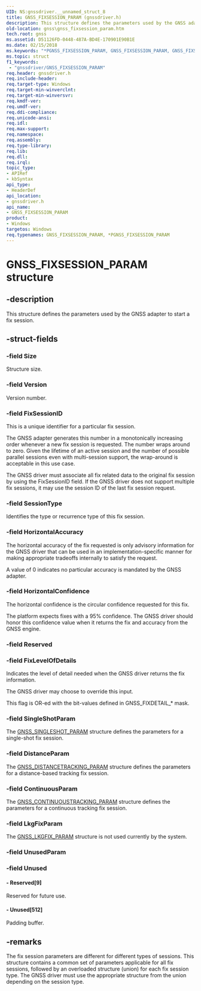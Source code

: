 ```yaml
---
UID: NS:gnssdriver.__unnamed_struct_8
title: GNSS_FIXSESSION_PARAM (gnssdriver.h)
description: This structure defines the parameters used by the GNSS adapter to start a fix session.
old-location: gnss\gnss_fixsession_param.htm
tech.root: gnss
ms.assetid: D51126FD-0448-487A-BD4E-170901E90B1E
ms.date: 02/15/2018
ms.keywords: "*PGNSS_FIXSESSION_PARAM, GNSS_FIXSESSION_PARAM, GNSS_FIXSESSION_PARAM structure [Sensor Devices], PGNSS_FIXSESSION_PARAM, PGNSS_FIXSESSION_PARAM structure pointer [Sensor Devices], gnss.gnss_fixsession_param, gnssdriver/GNSS_FIXSESSION_PARAM, gnssdriver/PGNSS_FIXSESSION_PARAM, sensors.gnss_fixsesson_param"
ms.topic: struct
f1_keywords:
 - "gnssdriver/GNSS_FIXSESSION_PARAM"
req.header: gnssdriver.h
req.include-header: 
req.target-type: Windows
req.target-min-winverclnt: 
req.target-min-winversvr: 
req.kmdf-ver: 
req.umdf-ver: 
req.ddi-compliance: 
req.unicode-ansi: 
req.idl: 
req.max-support: 
req.namespace: 
req.assembly: 
req.type-library: 
req.lib: 
req.dll: 
req.irql: 
topic_type:
- APIRef
- kbSyntax
api_type:
- HeaderDef
api_location:
- gnssdriver.h
api_name:
- GNSS_FIXSESSION_PARAM
product:
- Windows
targetos: Windows
req.typenames: GNSS_FIXSESSION_PARAM, *PGNSS_FIXSESSION_PARAM
---
```


# GNSS_FIXSESSION_PARAM structure


## -description


This structure defines the parameters used by the GNSS adapter to start a fix session.


## -struct-fields




### -field Size

Structure size.


### -field Version

Version number.


### -field FixSessionID

This is a unique identifier for a particular fix session.

 The GNSS adapter generates this number in a monotonically increasing order whenever a new fix session is requested. The number wraps around to zero. Given the lifetime of an active session and the number of possible parallel sessions even with multi-session support, the wrap-around is acceptable in this use case.

The GNSS driver must associate all fix related data to the original fix session by using the FixSessionID field. If the GNSS driver does not support multiple fix sessions, it may use the session ID of the last fix session request.


### -field SessionType

Identifies the type or recurrence type of this fix session.


### -field HorizontalAccuracy

The horizontal accuracy of the fix requested is only advisory information for the GNSS driver that can be used in an implementation-specific manner for making appropriate tradeoffs internally to satisfy the request.

A value of 0 indicates no particular accuracy is mandated by the GNSS adapter.


### -field HorizontalConfidence

The horizontal confidence is the circular confidence requested for this fix.

The platform expects fixes with a 95% confidence. The GNSS driver should honor this confidence value when it returns the fix and accuracy from the GNSS engine.


### -field Reserved

 


### -field FixLevelOfDetails

Indicates the level of detail needed when the GNSS driver returns the fix information.

The GNSS driver may choose to override this input.

This flag is OR-ed with the bit-values defined in GNSS_FIXDETAIL_* mask.


### -field SingleShotParam

The <a href="https://docs.microsoft.com/windows-hardware/drivers/ddi/gnssdriver/ns-gnssdriver-gnss_singleshot_param">GNSS_SINGLESHOT_PARAM</a> structure defines the parameters for a single-shot fix session.


### -field DistanceParam

The <a href="https://docs.microsoft.com/windows-hardware/drivers/ddi/gnssdriver/ns-gnssdriver-gnss_distancetracking_param">GNSS_DISTANCETRACKING_PARAM</a> structure defines the parameters for a distance-based tracking fix session.


### -field ContinuousParam

The <a href="https://docs.microsoft.com/windows-hardware/drivers/ddi/gnssdriver/ns-gnssdriver-gnss_continuoustracking_param">GNSS_CONTINUOUSTRACKING_PARAM</a> structure defines the parameters for a continuous tracking fix session.


### -field LkgFixParam

The <a href="https://docs.microsoft.com/windows-hardware/drivers/ddi/gnssdriver/ns-gnssdriver-gnss_lkgfix_param">GNSS_LKGFIX_PARAM</a>  structure is not used currently by the system.


### -field UnusedParam

 


### -field Unused

 




#### - Reserved[9]

Reserved for future use.


#### - Unused[512]

Padding buffer.


## -remarks



The fix session parameters are different for different types of sessions. This structure contains a common set of parameters applicable for all fix sessions, followed by an overloaded structure (union) for each fix session type. The GNSS driver must use the appropriate structure from the union depending on the session type.



